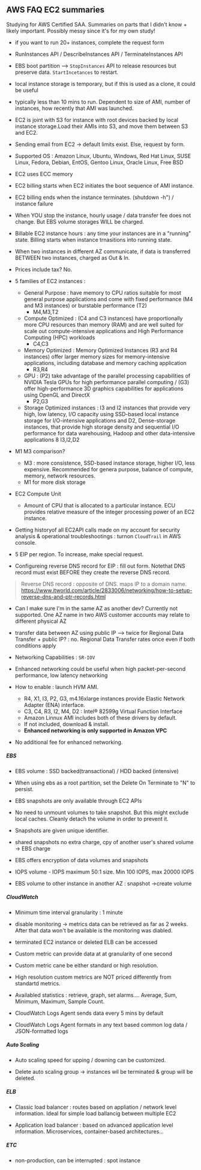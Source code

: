 ## AWS FAQ EC2 summaries
Studying for AWS Certified SAA. Summaries on parts that I didn't know + likely important. Possibly messy since it's for my own study!

* if you want to run 20+ instances, complete the request form

* RunInstances API / DescribeInstances API / TerminateInstances API

* EBS boot partition --> `StopInstances` API to release resources but preserve data. `StartIncetances` to restart.

* local instance storage is temporary, but if this is used as a clone, it could be useful

* typically less than 10 mins to run. Dependent to size of AMI, number of instances, how recently that AMI was launched.

* EC2 is joint with S3 for instance with root devices backed by local instance storage.Load their AMIs into S3, and move them between S3 and EC2. 

* Sending email from EC2 -> default limits exist. Else, request by form.

* Supported OS : Amazon Linux, Ubuntu, Windows, Red Hat Linux, SUSE Linux, Fedora, Debian, EntOS, Gentoo Linux, Oracle Linux, Free BSD

* EC2 uses ECC memory

* EC2 billing starts when EC2 initiates the boot sequence of AMI instance.

* EC2 billing ends when the instance terminates. (shutdown -h") / instance failure

* When YOU stop the instance, hourly usage / data transfer fee  does not change. But EBS volume storages WILL be charged.

* Billable EC2 instance hours : any time your instances are in a "running" state. Billing starts when instance trnasitions into running state.

* When two instances in different AZ communicate, if data is transferred BETWEEN two instances, charged as Out & In.

* Prices include tax? No.

* 5 families of EC2 instances :
    * General Purpose : have memory to CPU ratios suitable for most general purpose applications and come with fixed performance (M4 and M3 instances) or burstable performance (T2)
        * M4,M3,T2
    * Compute Optimized : (C4 and C3 instances) have proportionally more CPU resources than memory (RAM) and are well suited for scale out compute-intensive applications and High Performance Computing (HPC) workloads
        * C4,C3   
    * Memory Optimized :  Memory Optimized Instances (R3 and R4 instances) offer larger memory sizes for memory-intensive applications, including database and memory caching application
        * R3,R4
    * GPU : (P2) take advantage of the parallel processing capabilities of NVIDIA Tesla GPUs for high performance parallel computing /  (G3) offer high-performance 3D graphics capabilities for applications using OpenGL and DirectX
        * P2,G3
    * Storage Optimized instances :  I3 and I2 instances that provide very high, low latency, I/O capacity using SSD-based local instance storage for I/O-intensive applications and D2, Dense-storage instances, that provide high storage density and sequential I/O performance for data warehousing, Hadoop and other data-intensive applications
        8 I3,I2,D2

* M1 M3 comparison?
    * M3 : more consistence, SSD-based instance storage, higher I/O, less expensive. Recommended for genera purpose, balance of compute, memory, network resources.
    * M1 for more disk storage

* EC2 Compute Unit
    * Amount of CPU that is allocated to a particular instance. ECU provides relative measure of the integer processing power of an EC2 instance.

* Getting historyof all EC2API calls made on my account for security analysis & operational troubleshootings : turnon `CloudTrail` in AWS console.

* 5 EIP per region. To increase, make special request.

* Configureing reverse DNS record for EIP : fill out form. Notethat DNS record must exist BEFORE they create the reverse DNS record.
> Reverse DNS record : opposite of DNS. maps IP to a domain name. https://www.itworld.com/article/2833006/networking/how-to-setup-reverse-dns-and-ptr-records.html

* Can I make sure I'm in the same AZ as another dev? Currently not supported. One AZ name in two AWS customer accounts may relate to different physical AZ

* transfer data between AZ using public IP --> twice for Regional Data Transfer + public IP? : no. Regional Data Transfer rates once even if both conditions apply

* Networking Capabilities : `SR-IOV`

* Enhanced networking could be useful when high packet-per-second performance, low latency networking

* How to enable : launch HVM AMI. 
    * R4, X1, I3, P2, G3, m4.16xlarge instances provide Elastic Network Adapter (ENA) interface.
    * C3, C4, R3, I2, M4, D2 : Intel® 82599g Virtual Function Interface
    * Amazon Linnux AMI includes both of these drivers by default. 
    * If not included, download & install. 
    * **Enhanced networking is only supported in Amazon VPC**

* No additional fee for enhanced networking.

##### EBS

* EBS volume : SSD backed(transactional) / HDD backed (intensive)

* When using ebs as a root partition, set the Delete On Terminate to "N" to persist.

* EBS snapshots are only available through EC2 APIs

* No need to unmount volumes to take snapshot. But this might exclude local caches. Cleanly detach the volume in order to prevent it.

* Snapshots are given unique identifier.

* shared snapshots no extra charge, cpy of another user's shared volume -> EBS charge

* EBS offers encryption of data volumes and snapshots

* IOPS volume - IOPS maximum 50:1 size. Min 100 IOPS, max 20000 IOPS

* EBS volume to other instance in another AZ : snapshot ->create volume

##### CloudWatch

* Minimum time interval granularity : 1 minute

* disable monitoring -> metrics data can be retrieved as far as 2 weeks. After that data won't be available is the monitoring was diabled.

* terminated EC2 instance or deleted ELB can be accessed

* Custom metric can provide data at at granularity of one second

* Custom metric cane be either standard or high resolution.

* High resolution custom metrics are NOT priced differently from standartd metrics.

* Availabled statistics : retrieve, graph, set alarms.... Average, Sum, Minimum, Maximum, Sample Count. 

* CloudWatch Logs Agent sends data every 5 mins by default

* CloudWatch Logs Agent formats in any text based common log data / JSON-formatted logs

##### Auto Scaling

* Auto scaling speed for upping / downing can be customized.

* Delete auto scaling group -> instances wil be terminated & group will be deleted.

##### ELB

* Classic load balancer : routes based on appliation / network level information. Ideal for simple load ballancig between multiple EC2

* Application load balancer : based on advanced application level information. Microservices, container-based architectures...

##### ETC

* non-production, can be interrupted : spot instance



